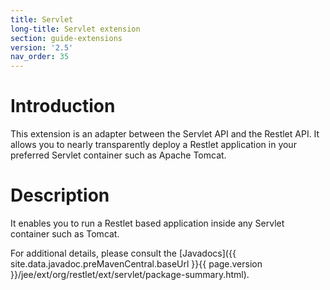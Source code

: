 ```yaml
---
title: Servlet
long-title: Servlet extension
section: guide-extensions
version: '2.5'
nav_order: 35
---
```

# Introduction

This extension is an adapter between the Servlet API and the Restlet
API. It allows you to nearly transparently deploy a Restlet application
in your preferred Servlet container such as Apache Tomcat.

# Description

It enables you to run a Restlet based application inside any Servlet
container such as Tomcat.

For additional details, please consult the
[Javadocs]({{ site.data.javadoc.preMavenCentral.baseUrl }}{{ page.version }}/jee/ext/org/restlet/ext/servlet/package-summary.html).
